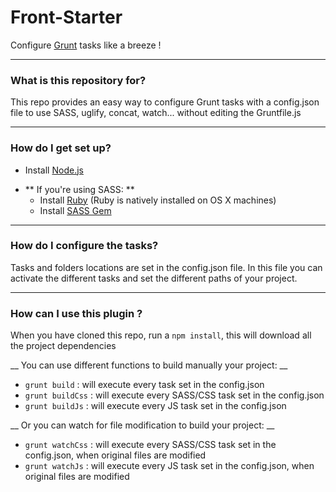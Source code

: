 # Front-Starter #

Configure [Grunt](http://gruntjs.com/) tasks like a breeze !

***

### What is this repository for? ###

This repo provides an easy way to configure Grunt tasks  with a config.json file to use SASS, uglify, concat, watch... without editing the Gruntfile.js

***

### How do I get set up? ###

* Install [Node.js](https://nodejs.org/)
+  ** If you're using SASS: **
    * Install [Ruby](https://www.ruby-lang.org/fr/) (Ruby is natively installed on OS X machines)
    * Install [SASS Gem](http://sass-lang.com/install)

***

### How do I configure the tasks? ###

Tasks and folders locations are set in the config.json file.
In this file you can activate the different tasks and set the different paths of your project.

***

### How can I use this plugin ? ###

When you have cloned this repo, run a ` npm install `, this will download all the project dependencies

__ You can use different functions to build manually your project: __

* ` grunt build ` : will execute every task set in the config.json
* ` grunt buildCss ` : will execute every SASS/CSS task set in the config.json
* ` grunt buildJs ` : will execute every JS task set in the config.json


__ Or you can watch for file modification to build your project: __

* ` grunt watchCss ` : will execute every SASS/CSS task set in the config.json, when original files are modified
* ` grunt watchJs ` : will execute every JS task set in the config.json, when original files are modified